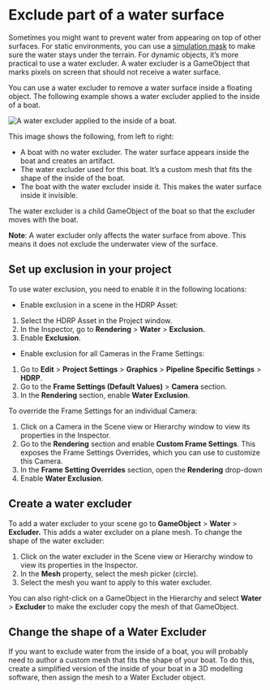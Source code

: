 # Exclude part of a water surface

Sometimes you might want to prevent water from appearing on top of other surfaces. For static environments, you can use a [simulation mask](water-decals-and-masking-in-the-water-system.md) to make sure the water stays under the terrain. For dynamic objects, it’s more practical to use a water excluder. A water excluder is a GameObject that marks pixels on screen that should not receive a water surface. 

You can use a water excluder to remove a water surface inside a floating object. The following example shows a water excluder applied to the inside of a boat.

![A water excluder applied to the inside of a boat.](Images/watersystem-excluder.png)

This image shows the following, from left to right: 

- A boat with no water excluder. The water surface appears inside the boat and creates an artifact.
- The water excluder used for this boat. It’s a custom mesh that fits the shape of the inside of the boat.
- The boat with the water excluder inside it. This makes the water surface inside it invisible.

The water excluder is a child GameObject of the boat so that the excluder moves with the boat.

**Note**: A water excluder only affects the water surface from above. This means it does not exclude the underwater view of the surface.

## Set up exclusion in your project

To use water exclusion, you need to enable it in the following locations:

- Enable exclusion in a scene in the HDRP Asset:

1. Select the HDRP Asset in the Project window.
2. In the Inspector, go to **Rendering** > **Water** > **Exclusion.**
3. Enable **Exclusion**.

- Enable exclusion for all Cameras in the Frame Settings: 

1. Go to **Edit** > **Project Settings** > **Graphics** > **Pipeline Specific Settings** > **HDRP**.
2. Go to the **Frame Settings (Default Values)** > **Camera** section. 
3. In the **Rendering** section, enable **Water Exclusion**.

To override the Frame Settings for an individual Camera:

1. Click on a Camera in the Scene view or Hierarchy window to view its properties in the Inspector.
2. Go to the **Rendering** section and enable **Custom Frame Settings**. This exposes the Frame Settings Overrides, which you can use to customize this Camera.
3. In the **Frame Setting Overrides** section, open the **Rendering** drop-down
4. Enable **Water Exclusion**.

## Create a water excluder

To add a water excluder to your scene go to **GameObject** > **Water** > **Excluder.**
This adds a water excluder on a plane mesh. To change the shape of the water excluder:

1. Click on the water excluder in the Scene view or Hierarchy window to view its properties in the Inspector.
2. In the **Mesh** property, select the mesh picker (circle).
3. Select the mesh you want to apply to this water excluder.

You can also right-click on a GameObject in the Hierarchy and select **Water** > **Excluder** to make the excluder copy the mesh of that GameObject.

## Change the shape of a Water Excluder 

If you want to exclude water from the inside of a boat, you will probably need to author a custom mesh that fits the shape of your boat. To do this, create a simplified version of the inside of your boat in a 3D modelling software, then assign the mesh to a Water Excluder object.
